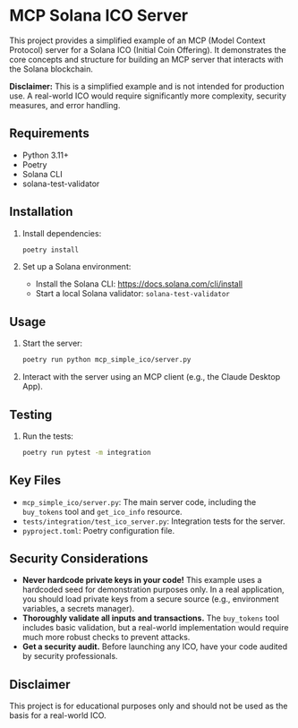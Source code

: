 # MCP Solana ICO Server

This project provides a simplified example of an MCP (Model Context Protocol) server for a Solana ICO (Initial Coin Offering). It demonstrates the core concepts and structure for building an MCP server that interacts with the Solana blockchain.

**Disclaimer:** This is a simplified example and is not intended for production use. A real-world ICO would require significantly more complexity, security measures, and error handling.

## Requirements

*   Python 3.11+
*   Poetry
*   Solana CLI
*   solana-test-validator

## Installation

1.  Install dependencies:

    ```bash
    poetry install
    ```

2.  Set up a Solana environment:

    *   Install the Solana CLI: <https://docs.solana.com/cli/install>
    *   Start a local Solana validator: `solana-test-validator`

## Usage

1.  Start the server:

    ```bash
    poetry run python mcp_simple_ico/server.py
    ```

2.  Interact with the server using an MCP client (e.g., the Claude Desktop App).

## Testing

1.  Run the tests:

    ```bash
    poetry run pytest -m integration
    ```

## Key Files

*   `mcp_simple_ico/server.py`: The main server code, including the `buy_tokens` tool and `get_ico_info` resource.
*   `tests/integration/test_ico_server.py`: Integration tests for the server.
*   `pyproject.toml`: Poetry configuration file.

## Security Considerations

*   **Never hardcode private keys in your code!** This example uses a hardcoded seed for demonstration purposes only. In a real application, you should load private keys from a secure source (e.g., environment variables, a secrets manager).
*   **Thoroughly validate all inputs and transactions.** The `buy_tokens` tool includes basic validation, but a real-world implementation would require much more robust checks to prevent attacks.
*   **Get a security audit.** Before launching any ICO, have your code audited by security professionals.

## Disclaimer

This project is for educational purposes only and should not be used as the basis for a real-world ICO.
